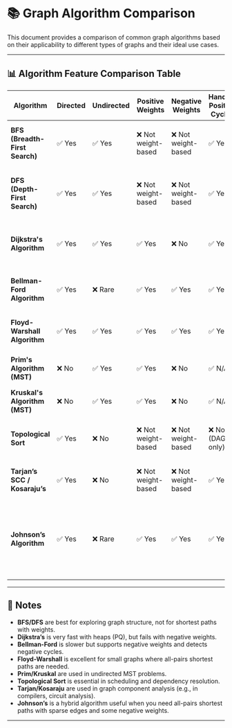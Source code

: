 # 📚 Graph Algorithm Comparison

This document provides a comparison of common graph algorithms based on their applicability to different types of graphs and their ideal use cases.

---

## 📊 Algorithm Feature Comparison Table

| **Algorithm**         | **Directed** | **Undirected** | **Positive Weights** | **Negative Weights** | **Handles Positive Cycles** | **Handles Negative Cycles** | **When to Use** |  **Time Complexity** |
|------------------------|--------------|----------------|------------------------|------------------------|-------------------------------|-------------------------------|------------------|----------------------|
| **BFS (Breadth-First Search)**    | ✅ Yes       | ✅ Yes         | ❌ Not weight-based   | ❌ Not weight-based   | ✅ Yes                        | ✅ Yes                        | Finding shortest path in **unweighted** graphs |  `O(V + E)` |
| **DFS (Depth-First Search)**      | ✅ Yes       | ✅ Yes         | ❌ Not weight-based   | ❌ Not weight-based   | ✅ Yes                        | ✅ Yes                        | **Cycle detection**, **component finding**, topological sort |  `O(V + E)` |
| **Dijkstra's Algorithm**          | ✅ Yes       | ✅ Yes         | ✅ Yes               | ❌ No                | ✅ Yes                        | ❌ No                        | Shortest path with **non-negative** weights |  `O((V + E) log V)` with PQ |
| **Bellman-Ford Algorithm**        | ✅ Yes       | ❌ Rare        | ✅ Yes               | ✅ Yes               | ✅ Yes                        | ✅ Yes                        | Shortest path when **negative weights** are present |  `O(V * E)` |
| **Floyd-Warshall Algorithm**      | ✅ Yes       | ✅ Yes         | ✅ Yes               | ✅ Yes               | ✅ Yes                        | ✅ Yes                        | **All-pairs shortest path**, small graphs |  `O(V³)` |
| **Prim's Algorithm (MST)**        | ❌ No        | ✅ Yes         | ✅ Yes               | ❌ No                | ✅ N/A                       | ❌ N/A                       | **Minimum Spanning Tree**, dense graphs |  `O(E + V log V)` (with PQ) |
| **Kruskal's Algorithm (MST)**     | ❌ No        | ✅ Yes         | ✅ Yes               | ❌ No                | ✅ N/A                       | ❌ N/A                       | **MST**, sparse graphs |  `O(E log E)` |
| **Topological Sort**              | ✅ Yes       | ❌ No          | ❌ Not weight-based   | ❌ Not weight-based   | ❌ No (DAG only)             | ❌ No                        | Task scheduling, **DAG traversal**, prerequisites |  `O(V + E)` |
| **Tarjan’s SCC / Kosaraju’s**     | ✅ Yes       | ❌ No          | ❌ Not weight-based   | ❌ Not weight-based   | ✅ Yes                        | ✅ Yes                        | Finding **Strongly Connected Components** |  `O(V + E)` |
| **Johnson’s Algorithm**           | ✅ Yes       | ❌ Rare        | ✅ Yes               | ✅ Yes               | ✅ Yes                        | ❌ No                        | **All-pairs shortest path** in sparse graphs with negative weights but **no negative cycles** |  `O(V² log V + VE)` |

---

## 📝 Notes

- **BFS/DFS** are best for exploring graph structure, not for shortest paths with weights.
- **Dijkstra’s** is very fast with heaps (PQ), but fails with negative weights.
- **Bellman-Ford** is slower but supports negative weights and detects negative cycles.
- **Floyd-Warshall** is excellent for small graphs where all-pairs shortest paths are needed.
- **Prim/Kruskal** are used in undirected MST problems.
- **Topological Sort** is essential in scheduling and dependency resolution.
- **Tarjan/Kosaraju** are used in graph component analysis (e.g., in compilers, circuit analysis).
- **Johnson’s** is a hybrid algorithm useful when you need all-pairs shortest paths with sparse edges and some negative weights.

---
